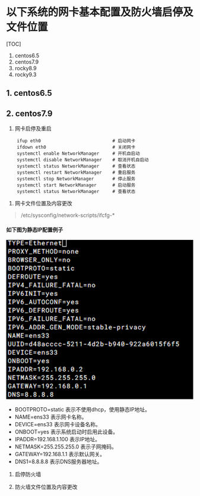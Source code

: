 # 以下系统的网卡基本配置及防火墙启停及文件位置
[TOC]
1. centos6.5
2. centos7.9
3. rocky8.9
4. rocky9.3

## 1. centos6.5
## 2. centos7.9
1. 网卡启停及重启
```
    ifup eth0                           # 启动网卡
    ifdown eth0                         # 关闭网卡
    systemctl enable NetworkManager     # 开机自启动
    systemctl disable NetworkManager    # 取消开机自启动
    systemctl status NetworkManager     # 查看状态
    systemctl restart NetworkManager    # 重启服务
    systemctl stop NetworkManager       # 停止服务
    systemctl start NetworkManager      # 启动服务
    systemctl status NetworkManager     # 查看状态
```
1. 网卡文件位置及内容更改
> /etc/sysconfig/network-scripts/ifcfg-*
#### 如下图为静态IP配置例子
![Alt text](image.png)
- BOOTPROTO=static 表示不使用dhcp，使用静态IP地址。
- NAME=ens33 表示网卡名称。
- DEVICE=ens33 表示网卡设备名称。
- ONBOOT=yes 表示系统启动时启用此设备。
- IPADDR=192.168.1.100 表示IP地址。
- NETMASK=255.255.255.0 表示子网掩码。
- GATEWAY=192.168.1.1 表示默认网关。
- DNS1=8.8.8.8 表示DNS服务器地址。
1. 启停防火墙


2. 防火墙文件位置及内容更改